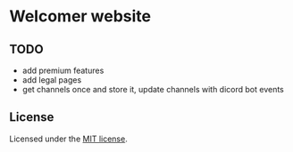 # Welcomer website

## TODO

- add premium features
- add legal pages
- get channels once and store it, update channels with dicord bot events

## License

Licensed under the [MIT license](/LICENSE).
